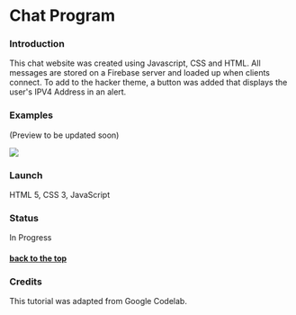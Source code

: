 # Chat Program

### Introduction
This chat website was created using Javascript, CSS and HTML. All messages are stored on a Firebase server and loaded up when clients connect. To add to the hacker theme, a button was added that displays the user's IPV4 Address in an alert.

### Examples

(Preview to be updated soon)

![](/images/preview.png)

### Launch

HTML 5, CSS 3, JavaScript

### Status

In Progress

#### [back to the top](#chat)


### Credits
This tutorial was adapted from Google Codelab. 
